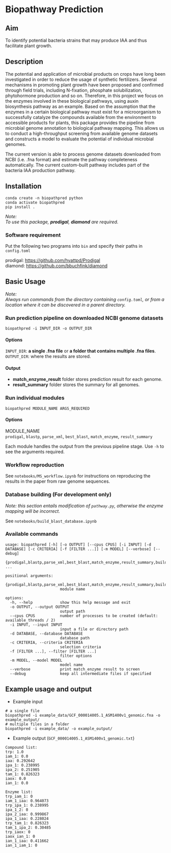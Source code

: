 # Biopathway Prediction

## Aim

To identify potential bacteria strains that may produce IAA and thus facilitate plant growth.

## Description

The potential and application of microbial products on crops have long been investigated in order to reduce the usage of synthetic fertilizers. Several mechanisms in promoting plant growth have been proposed and confirmed through field trials, including N-fixation, phosphate solubilization, phytohormone production and so on. Therefore, in this project we focus on the enzymes involved in these biological pathways, using auxin biosynthesis pathway as an example. Based on the assumption that the enzymes in a certain biological pathway must exist for a microorganism to successfully catalyze the compounds available from the environment to accessible products for plants, this package provides the pipeline from microbial genome annotation to biological pathway mapping. This allows us to conduct a high-throughput screening from available genome datasets and constructs a model to evaluate the potential of individual microbial genomes.

The current version is able to process genome datasets downloaded from NCBI (i.e. .fna format) and estimate the pathway completeness automatically. The current custom-built pathway includes part of the bacteria IAA production pathway.

## Installation

```
conda create -n biopathpred python
conda activate biopathpred
pip install .
```

_Note:_  
_To use this package, **prodigal**, **diamond** are required._

### Software requirement

Put the following two programs into `bin` and specify their paths in `config.toml`

prodigal: <https://github.com/hyattpd/Prodigal> \
diamond: <https://github.com/bbuchfink/diamond>

## Basic Usage

_Note:_  
_Always run commands from the directory containing `config.toml`, or from a location where it can be discovered in a parent directory._

### Run prediction pipeline on downloaded NCBI genome datasets

```
biopathpred -i INPUT_DIR -o OUTPUT_DIR
```

#### Options

`INPUT_DIR`: **a single .fna file** or **a folder that contains multiple .fna files**.
`OUTPUT_DIR`: where the results are stored.

#### Output

- **match_enzyme_result** folder stores prediction result for each genome.
- **result_summary** folder stores the summary for all genomes.

### Run individual modules

```
biopathpred MODULE_NAME ARGS_REQUIRED
```

#### Options

MODULE_NAME  
`prodigal`, `blastp`, `parse_xml`, `best_blast`, `match_enzyme`, `result_summary`

Each module handles the output from the previous pipeline stage. Use `-h` to see the arguments required.

### Workflow reproduction

See `notebooks/MS_workflow.ipynb` for instructions on reproducing the results in the paper from raw genome sequences.

### Database building (For development only)

_Note: this section entails modification of `pathway.py`, otherwise the enzyme mapping will be incorrect._

See `notebooks/build_blast_database.ipynb`

### Available commands

```
usage: biopathpred [-h] [-o OUTPUT] [--cpus CPUS] [-i INPUT] [-d DATABASE] [-c CRITERIA] [-f [FILTER ...]] [-m MODEL] [--verbose] [--debug]
                   {prodigal,blastp,parse_xml,best_blast,match_enzyme,result_summary,build_db} ...

positional arguments:
  {prodigal,blastp,parse_xml,best_blast,match_enzyme,result_summary,build_db}
                        module name

options:
  -h, --help            show this help message and exit
  -o OUTPUT, --output OUTPUT
                        output path
  --cpus CPUS           number of processes to be created (default: available_threads / 2)
  -i INPUT, --input INPUT
                        input a file or directory path
  -d DATABASE, --database DATABASE
                        database path
  -c CRITERIA, --criteria CRITERIA
                        selection criteria
  -f [FILTER ...], --filter [FILTER ...]
                        filter options
  -m MODEL, --model MODEL
                        model name
  --verbose             print match_enzyme result to screen
  --debug               keep all intermediate files if specified
```

## Example usage and output

- Example input

```
# a single file
biopathpred -i example_data/GCF_000014005.1_ASM1400v1_genomic.fna -o example_output/
# multiple files in a folder
biopathpred -i example_data/ -o example_output/
```

- Example output (`GCF_000014005.1_ASM1400v1_genomic.txt`)

```
Compound list:
trp: 1.0
iam_1: 0.0
iaa: 0.292642
ipa_1: 0.238995
ipa_2: 0.251905
tam_1: 0.826323
iaox: 0.0
ian_1: 0.0

Enzyme list:
trp_iam_1: 0
iam_1_iaa: 0.964073
trp_ipa_1: 0.238995
ipa_1_2: 0
ipa_2_iaa: 0.999867
ipa_1_iaa: 0.228024
trp_tam_1: 0.826323
tam_1_ipa_2: 0.30485
trp_iaox: 0
iaox_ian_1: 0
ian_1_iaa: 0.411662
ian_1_iam_1: 0
```
